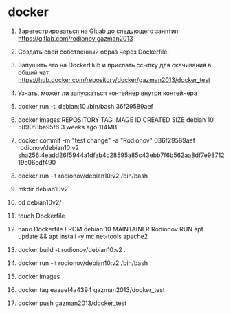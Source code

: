 # docker
1. Зарегестрироваться на Gitlab до следующего занятия. https://gitlab.com/rodionov.gazman2013
2. Создать свой собственный образ через Dockerfile.
3. Запушить его на DockerHub и прислать ссылку для скачивания в общий чат. https://hub.docker.com/repository/docker/gazman2013/docker_test
4. Узнать, может ли запускаться контейнер внутри контейнера

1.  docker run -ti debian:10 /bin/bash
36f29589aef
2. docker images 
REPOSITORY         TAG       IMAGE ID       CREATED        SIZE
debian             10        5890f8ba95f6   3 weeks ago    114MB
2. docker commit -m "test change" -a "Rodionov" 036f29589aef rodionov/debian10:v2
sha256:4eadd26f5944a1dfab4c28595a85c43ebb7f6b562aa8df7e9871219c06edf490

3. docker run -it rodionov/debian10:v2 /bin/bash
4. mkdir debian10v2
5. cd debian10v2/
6. touch Dockerfile
7. nano Dockerfile
FROM debian:10
MAINTAINER Rodionov
RUN apt update && apt install -y mc net-tools apache2

8. docker build -t rodionov/debian10:v2 .
9. docker run -it  rodionov/debian10:v2 /bin/bash
10. docker images
11. docker tag eaaaef4a4394 gazman2013/docker_test
12. docker push gazman2013/docker_test
